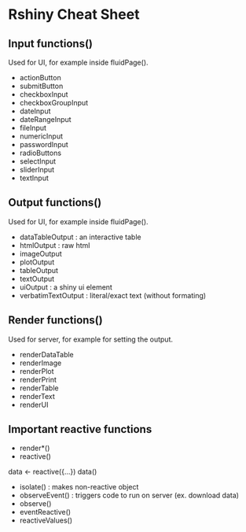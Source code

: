Rshiny Cheat Sheet
==================

Input functions()
---------------

Used for UI, for example inside fluidPage().

* actionButton
* submitButton
* checkboxInput
* checkboxGroupInput
* dateInput
* dateRangeInput
* fileInput
* numericInput
* passwordInput
* radioButtons
* selectInput
* sliderInput
* textInput

Output functions()
----------------

Used for UI, for example inside fluidPage().

* dataTableOutput : an interactive table
* htmlOutput : raw html
* imageOutput
* plotOutput
* tableOutput
* textOutput
* uiOutput : a shiny ui element
* verbatimTextOutput : literal/exact text (without formating)

Render functions()
----------------

Used for server, for example for setting the output.

* renderDataTable
* renderImage
* renderPlot
* renderPrint
* renderTable
* renderText
* renderUI

Important reactive functions
----------------------------

* render*()
* reactive()

data <- reactive({...})
data() 

* isolate() : makes non-reactive object
* observeEvent() : triggers code to run on server (ex. download data)
* observe()
* eventReactive() 
* reactiveValues()




